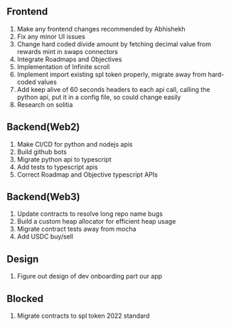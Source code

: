 Frontend
--------------------------------------------
1) Make any frontend changes recommended by Abhishekh
2) Fix any minor UI issues
3) Change hard coded divide amount by fetching decimal value from rewards mint in swaps connectors
4) Integrate Roadmaps and Objectives
5) Implementation of Infinite scroll
6) Implement import existing spl token properly, migrate away from hard-coded values
7) Add keep alive of 60 seconds headers to each api call, calling the python api, put it in a config file, so could change easily
8) Research on solitia

Backend(Web2)
---------------------------------------------
1) Make CI/CD for python and nodejs apis
2) Build github bots
3) Migrate python api to typescript
4) Add tests to typescript apis
5) Correct Roadmap and Objective typescript APIs

Backend(Web3)
---------------------------------------------
1) Update contracts to resolve long repo name bugs
2) Build a custom heap allocator for efficient heap usage
3) Migrate contract tests away from mocha
4) Add USDC buy/sell

Design
---------------------------------------------
1) Figure out design of dev onboarding part our app

Blocked
---------------------------------------------
1) Migrate contracts to spl token 2022 standard
